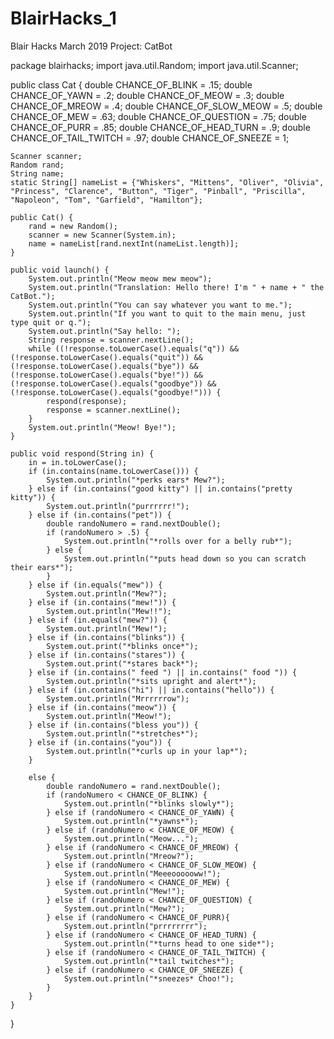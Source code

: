 # BlairHacks_1
Blair Hacks March 2019 Project: CatBot

package blairhacks;
import java.util.Random;
import java.util.Scanner;

public class Cat {
	double CHANCE_OF_BLINK = .15;
	double CHANCE_OF_YAWN = .2;
	double CHANCE_OF_MEOW = .3;
	double CHANCE_OF_MREOW = .4;
	double CHANCE_OF_SLOW_MEOW = .5;
	double CHANCE_OF_MEW = .63;
	double CHANCE_OF_QUESTION = .75;
	double CHANCE_OF_PURR = .85;
	double CHANCE_OF_HEAD_TURN = .9;
	double CHANCE_OF_TAIL_TWITCH = .97;
	double CHANCE_OF_SNEEZE = 1;
	
	
	Scanner scanner;
	Random rand;
	String name;
	static String[] nameList = {"Whiskers", "Mittens", "Oliver", "Olivia", "Princess", "Clarence", "Button", "Tiger", "Pinball", "Priscilla", "Napoleon", "Tom", "Garfield", "Hamilton"};
	
	public Cat() {
		rand = new Random();
		scanner = new Scanner(System.in);
		name = nameList[rand.nextInt(nameList.length)];
	}
	
	public void launch() {
		System.out.println("Meow meow mew meow");
		System.out.println("Translation: Hello there! I'm " + name + " the CatBot.");
		System.out.println("You can say whatever you want to me.");
		System.out.println("If you want to quit to the main menu, just type quit or q.");
		System.out.println("Say hello: ");
		String response = scanner.nextLine();
		while ((!response.toLowerCase().equals("q")) && (!response.toLowerCase().equals("quit")) && (!response.toLowerCase().equals("bye")) && (!response.toLowerCase().equals("bye!")) && (!response.toLowerCase().equals("goodbye")) && (!response.toLowerCase().equals("goodbye!"))) {
			respond(response);
			response = scanner.nextLine();
		}
		System.out.println("Meow! Bye!");
	}
	
	public void respond(String in) {
		in = in.toLowerCase();
		if (in.contains(name.toLowerCase())) {
			System.out.println("*perks ears* Mew?");
		} else if (in.contains("good kitty") || in.contains("pretty kitty")) {
			System.out.println("purrrrrr!");
		} else if (in.contains("pet")) {
			double randoNumero = rand.nextDouble();
			if (randoNumero > .5) {
				System.out.println("*rolls over for a belly rub*");
			} else {
				System.out.println("*puts head down so you can scratch their ears*");
			}
		} else if (in.equals("mew")) {
			System.out.println("Mew?");
		} else if (in.contains("mew!")) {
			System.out.println("Mew!!");
		} else if (in.equals("mew?")) {
			System.out.println("Mew!");
		} else if (in.contains("blinks")) {
			System.out.print("*blinks once*");
		} else if (in.contains("stares")) {
			System.out.print("*stares back*");
		} else if (in.contains(" feed ") || in.contains(" food ")) {
			System.out.println("*sits upright and alert*");
		} else if (in.contains("hi") || in.contains("hello")) {
			System.out.println("Mrrrrrrow");
		} else if (in.contains("meow")) {
			System.out.println("Meow!");
		} else if (in.contains("bless you")) {
			System.out.println("*stretches*");
		} else if (in.contains("you")) {
			System.out.println("*curls up in your lap*");
		}
		
		else {
			double randoNumero = rand.nextDouble();
			if (randoNumero < CHANCE_OF_BLINK) {
				System.out.println("*blinks slowly*");
			} else if (randoNumero < CHANCE_OF_YAWN) {
				System.out.println("*yawns*");
			} else if (randoNumero < CHANCE_OF_MEOW) {
				System.out.println("Meow...");
			} else if (randoNumero < CHANCE_OF_MREOW) {
				System.out.println("Mreow?");
			} else if (randoNumero < CHANCE_OF_SLOW_MEOW) {
				System.out.println("Meeeoooooww!");
			} else if (randoNumero < CHANCE_OF_MEW) {
				System.out.println("Mew!");
			} else if (randoNumero < CHANCE_OF_QUESTION) {
				System.out.println("Mew?");
			} else if (randoNumero < CHANCE_OF_PURR){
				System.out.println("prrrrrrrr");
			} else if (randoNumero < CHANCE_OF_HEAD_TURN) {
				System.out.println("*turns head to one side*");
			} else if (randoNumero < CHANCE_OF_TAIL_TWITCH) {
				System.out.println("*tail twitches*");
			} else if (randoNumero < CHANCE_OF_SNEEZE) {
				System.out.println("*sneezes* Choo!");
			}
		}
	}
	
	

}
